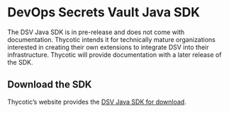 ﻿[title]: # (DSV Java SDK)
[tags]: # (,)
[priority]: # (2500)

# DevOps Secrets Vault Java SDK

The DSV Java SDK is in pre-release and does not come with documentation. Thycotic intends it for technically mature organizations interested in creating their own extensions to integrate DSV into their infrastructure. Thycotic will provide documentation with a later release of the SDK.

## Download the SDK

Thycotic’s website provides the [DSV Java SDK for download](https://dsv.thycotic.com/downloads/javasdk).
